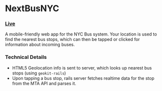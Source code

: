 # NextBusNYC

### [Live](https://www.nextbus.nyc)

A mobile-friendly web app for the NYC Bus system.  Your location is used to find the nearest bus stops, which can then be tapped or clicked for information about incoming buses.

### Technical Details
* HTML5 Geolocation info is sent to server, which looks up nearest bus stops (using `geokit-rails`)
* Upon tapping a bus stop, rails server fetches realtime data for the stop from the MTA API and parses it.
